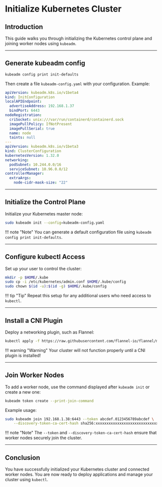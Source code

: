 # Initialize Kubernetes Cluster

## Introduction

This guide walks you through initializing the Kubernetes control plane and joining worker nodes using `kubeadm`.

---

## Generate kubeadm config

```bash
kubeadm config print init-defaults
```

Then create a file `kubeadm-config.yaml` with your configuration.
Example:

```yaml
apiVersion: kubeadm.k8s.io/v1beta4
kind: InitConfiguration
localAPIEndpoint:
  advertiseAddress: 192.168.1.37
  bindPort: 6443
nodeRegistration:
  criSocket: unix:///var/run/containerd/containerd.sock
  imagePullPolicy: IfNotPresent
  imagePullSerial: true
  name: node
  taints: null
---
apiVersion: kubeadm.k8s.io/v1beta3
kind: ClusterConfiguration
kubernetesVersion: 1.32.0
networking:
  podSubnet: 10.244.0.0/16
  serviceSubnet: 10.96.0.0/12
controllerManager:
  extraArgs:
    node-cidr-mask-size: "22"
```

---

## Initialize the Control Plane

Initialize your Kubernetes master node:

```bash
sudo kubeadm init --config=kubeadm-config.yaml
```

!!! note "Note"
    You can generate a default configuration file using `kubeadm config print init-defaults`.

---

## Configure kubectl Access

Set up your user to control the cluster:

```bash
mkdir -p $HOME/.kube
sudo cp -i /etc/kubernetes/admin.conf $HOME/.kube/config
sudo chown $(id -u):$(id -g) $HOME/.kube/config
```

!!! tip "Tip"
    Repeat this setup for any additional users who need access to `kubectl`.

---

## Install a CNI Plugin

Deploy a networking plugin, such as Flannel:

```bash
kubectl apply -f https://raw.githubusercontent.com/flannel-io/flannel/master/Documentation/kube-flannel.yml
```

!!! warning "Warning"
    Your cluster will not function properly until a CNI plugin is installed!

---

## Join Worker Nodes

To add a worker node, use the command displayed after `kubeadm init` or create a new one:

```bash
kubeadm token create --print-join-command
```

Example usage:

```bash
sudo kubeadm join 192.168.1.38:6443 --token abcdef.0123456789abcdef \
    --discovery-token-ca-cert-hash sha256:xxxxxxxxxxxxxxxxxxxxxxxxxxxxxxxxxxxxxxxxxxxxxxxxxxxxxxxxxxxx
```

!!! note "Note"
    The `--token` and `--discovery-token-ca-cert-hash` ensure that worker nodes securely join the cluster.

---

## Conclusion

You have successfully initialized your Kubernetes cluster and connected worker nodes. 
You are now ready to deploy applications and manage your cluster using `kubectl`.
